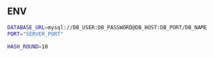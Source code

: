 ## ENV

```bash
DATABASE_URL=mysql://DB_USER:DB_PASSWORD@DB_HOST:DB_PORT/DB_NAME
PORT="SERVER_PORT"

HASH_ROUND=10
```
